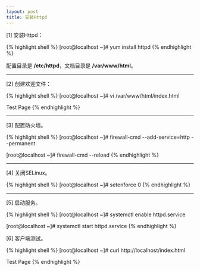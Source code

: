 ```yaml
---
layout: post
title: 安装Httpd
---
```


[1] 安装Httpd：

{% highlight shell %}
[root@localhost ~]# yum install httpd
{% endhighlight %}

配置目录是 **/etc/httpd**，文档目录是 **/var/www/html**。

---

[2] 创建欢迎文件：

{% highlight shell %}
[root@localhost ~]# vi /var/www/html/index.html
<html>
<body>
Test Page
</body>
</html>
{% endhighlight %}

---

[3] 配置防火墙。

{% highlight shell %}
[root@localhost ~]# firewall-cmd --add-service=http --permanent

[root@localhost ~]# firewall-cmd --reload
{% endhighlight %}

---

[4] 关闭SELinux。

{% highlight shell %}
[root@localhost ~]# setenforce 0
{% endhighlight %}

---


[5] 启动服务。

{% highlight shell %}
[root@localhost ~]# systemctl enable httpd.service

[root@localhost ~]# systemctl start httpd.service
{% endhighlight %}


[6] 客户端测试。

{% highlight shell %}
[root@localhost ~]# curl http://localhost/index.html
<html>
<body>
Test Page
</body>
</html>
{% endhighlight %}